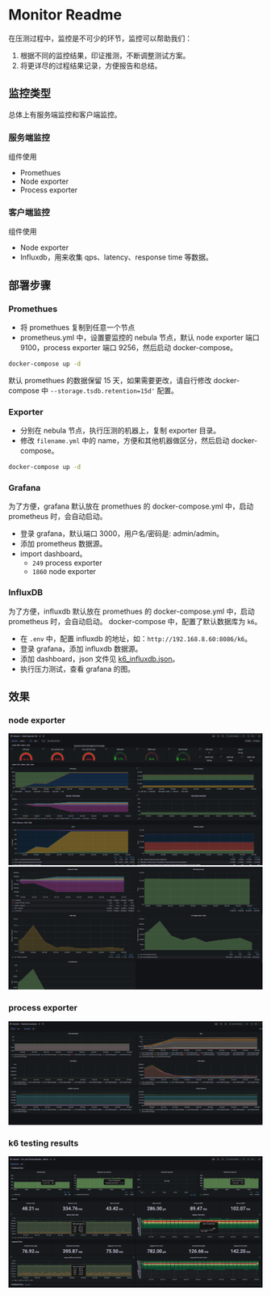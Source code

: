 # Monitor Readme

在压测过程中，监控是不可少的环节，监控可以帮助我们：

1. 根据不同的监控结果，印证推测，不断调整测试方案。
2. 将更详尽的过程结果记录，方便报告和总结。

## 监控类型

总体上有服务端监控和客户端监控。

### 服务端监控

组件使用

* Promethues
* Node exporter
* Process exporter

### 客户端监控

组件使用

* Node exporter
* Influxdb，用来收集 qps、latency、response time 等数据。

## 部署步骤

### Promethues

* 将 promethues 复制到任意一个节点
* prometheus.yml 中，设置要监控的 nebula 节点，默认 node exporter 端口 9100，process exporter 端口 9256，然后启动 docker-compose。

```bash
docker-compose up -d
```

默认 promethues 的数据保留 15 天，如果需要更改，请自行修改 docker-compose 中 `--storage.tsdb.retention=15d'` 配置。

### Exporter

* 分别在 nebula 节点，执行压测的机器上，复制 exporter 目录。
* 修改 `filename.yml` 中的 name，方便和其他机器做区分，然后启动 docker-compose。

```bash
docker-compose up -d
```

### Grafana

为了方便，grafana 默认放在 promethues 的 docker-compose.yml 中，启动 prometheus 时，会自动启动。

* 登录 grafana，默认端口 3000，用户名/密码是: admin/admin。
* 添加 prometheus 数据源。
* import dashboard。
  * `249` process exporter
  * `1860` node exporter

### InfluxDB

为了方便，influxdb 默认放在 promethues 的 docker-compose.yml 中，启动 prometheus 时，会自动启动。
docker-compose 中，配置了默认数据库为 `k6`。

* 在 `.env` 中，配置 influxdb 的地址，如：`http://192.168.8.60:8086/k6`。
* 登录 grafana，添加 influxdb 数据源。
* 添加 dashboard，json 文件见 [k6_influxdb.json](./promethues/k6_influxdb.json)。
* 执行压力测试，查看 grafana 的图。

## 效果

### node exporter

![node_exporter_1](./images/node_exporter_1.jpg)
![node_exporter_2](./images/node_exporter_2.jpg)

### process exporter

![process_exporter_1](./images/process_exporter_1.jpg)

### k6 testing results

![k6_result_1](./images/k6_result_1.jpg)

